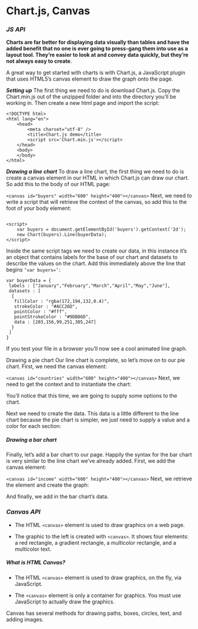 # Chart.js, Canvas

### ***JS API***

**Charts are far better for displaying data visually than tables and have the added benefit that no one is ever going to press-gang them into use as a layout tool. They’re easier to look at and convey data quickly, but they’re not always easy to create**.

A great way to get started with charts is with Chart.js, a JavaScript plugin that uses HTML5’s canvas element to draw the graph onto the page.

***Setting up***
The first thing we need to do is download Chart.js. Copy the Chart.min.js out of the unzipped folder and into the directory you’ll be working in. Then create a new html page and import the script:
```
<!DOCTYPE html>
<html lang="en">
    <head>
        <meta charset="utf-8" />
        <title>Chart.js demo</title>
        <script src='Chart.min.js'></script>
    </head>
    <body>
    </body>
</html>
 ```

***Drawing a line chart***
To draw a line chart, the first thing we need to do is create a canvas element in our HTML in which Chart.js can draw our chart. So add this to the body of our HTML page:

```<canvas id="buyers" width="600" height="400"></canvas>```
Next, we need to write a script that will retrieve the context of the canvas, so add this to the foot of your body element:

```

<script>
    var buyers = document.getElementById('buyers').getContext('2d');
    new Chart(buyers).Line(buyerData);
</script>

```


Inside the same script tags we need to create our data, in this instance it’s an object that contains labels for the base of our chart and datasets to describe the values on the chart. Add this immediately above the line that begins 
```‘var buyers=’:```

```
var buyerData = {
 labels : ["January","February","March","April","May","June"],
 datasets : [
  {
   fillColor : "rgba(172,194,132,0.4)",
   strokeColor : "#ACC26D",
   pointColor : "#fff",
   pointStrokeColor : "#9DB86D",
   data : [203,156,99,251,305,247]
  }
 ]
}
```

If you test your file in a browser you’ll now see a cool animated line graph.


Drawing a pie chart
Our line chart is complete, so let’s move on to our pie chart. First, we need the canvas element:

```<canvas id="countries" width="600" height="400"></canvas>```
Next, we need to get the context and to instantiate the chart:


You’ll notice that this time, we are going to supply some options to the chart.

Next we need to create the data. This data is a little different to the line chart because the pie chart is simpler, we just need to supply a value and a color for each section:


##### Drawing a bar chart
Finally, let’s add  a bar chart to our page. Happily the syntax for the bar chart is very similar to the line chart we’ve already added. First, we add the canvas element:

```<canvas id="income" width="600" height="400"></canvas>```
Next, we retrieve the element and create the graph:


And finally, we add in the bar chart’s data.


### ***Canvas API***

- The HTML ```<canvas>``` element is used to draw graphics on a web page.

- The graphic to the left is created with ```<canvas>```. It shows four elements: a red rectangle, a gradient rectangle, a multicolor rectangle, and a multicolor text.

##### What is HTML Canvas?
- The HTML ```<canvas>``` element is used to draw graphics, on the fly, via JavaScript.

- The ```<canvas>``` element is only a container for graphics. You must use JavaScript to actually draw the graphics.

Canvas has several methods for drawing paths, boxes, circles, text, and adding images.